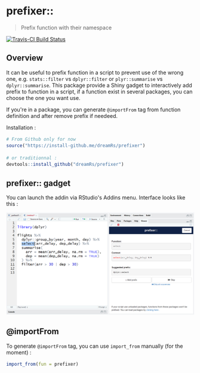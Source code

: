 # prefixer::

> Prefix function with their namespace

[![Travis-CI Build Status](https://travis-ci.org/dreamRs/prefixer.svg?branch=master)](https://travis-ci.org/dreamRs/prefixer)


## Overview

It can be useful to prefix function in a script to prevent use of the wrong one, e.g. `stats::filter` vs `dplyr::filter` or `plyr::summarise` vs `dplyr::summarise`.
This package provide a Shiny gadget to interactively add prefix to function in a script, if a function exist in several packages, you can choose the one you want use.

If you're in a package, you can generate `@importFrom` tag from function definition and after remove prefix if needeed.


Installation :

```r
# From Github only for now
source("https://install-github.me/dreamRs/prefixer")

# or traditionnal :
devtools::install_github("dreamRs/prefixer")
```


## prefixer:: gadget

You can launch the addin via RStudio's Addins menu. Interface looks like this :

![prefixer](inst/img/prefixerUI.png)


## @importFrom

To generate `@importFrom` tag, you can use `import_from` manually (for the moment) :

```r
import_from(fun = prefixer)
```

